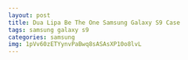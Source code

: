 ```yaml
---
layout: post
title: Dua Lipa Be The One Samsung Galaxy S9 Case
tags: samsung galaxy s9
categories: samsung
img: 1pVv60zETYynvPaBwq8sASAsXP10o8lvL
---
```


